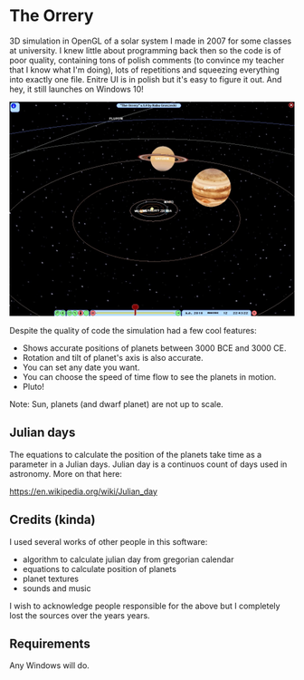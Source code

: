 # The Orrery

3D simulation in OpenGL of a solar system I made in 2007 for some classes at university. I knew little about programming back then so the code is of poor quality, containing tons of polish comments (to convince my teacher that I know what I'm doing), lots of repetitions and squeezing everything into exactly one file. Enitre UI is in polish but it's easy to figure it out. And hey, it still launches on Windows 10!

![screenshot](screenshot.jpg)

Despite the quality of code the simulation had a few cool features:
* Shows accurate positions of planets between 3000 BCE and 3000 CE.
* Rotation and tilt of planet's axis is also accurate.
* You can set any date you want.
* You can choose the speed of time flow to see the planets in motion.
* Pluto!

Note: Sun, planets (and dwarf planet) are not up to scale.

## Julian days

The equations to calculate the position of the planets take time as a parameter in a Julian days. Julian day is a continuos count of days used in astronomy. More on that here:

https://en.wikipedia.org/wiki/Julian_day

## Credits (kinda)

I used several works of other people in this software:

* algorithm to calculate julian day from gregorian calendar
* equations to calculate position of planets
* planet textures
* sounds and music

I wish to acknowledge people responsible for the above but I completely lost the sources over the years years.

## Requirements

Any Windows will do.